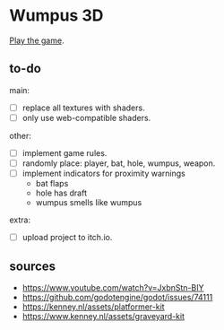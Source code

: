 
# Wumpus 3D

[Play the game](https://kraasch.itch.io/wumpus).

## to-do

main:

 - [ ] replace all textures with shaders.
 - [ ] only use web-compatible shaders.

other:

 - [ ] implement game rules.
 - [ ] randomly place: player, bat, hole, wumpus, weapon.
 - [ ] implement indicators for proximity warnings
   - bat flaps
   - hole has draft
   - wumpus smells like wumpus

extra:

 - [ ] upload project to itch.io.

## sources

 - https://www.youtube.com/watch?v=JxbnStn-BIY
 - https://github.com/godotengine/godot/issues/74111
 - https://kenney.nl/assets/platformer-kit
 - https://www.kenney.nl/assets/graveyard-kit
